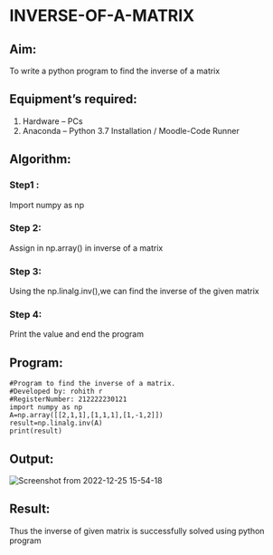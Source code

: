 # INVERSE-OF-A-MATRIX
## Aim:
To write a python program to find the inverse of a matrix
## Equipment’s required:
1. 	Hardware – PCs
2. 	Anaconda – Python 3.7 Installation / Moodle-Code Runner
## Algorithm:
### Step1 : 
Import numpy as np

### Step 2: 
Assign in np.array() in inverse of a matrix
### Step 3: 
Using the np.linalg.inv(),we can find the inverse of the given matrix
### Step 4: 
Print the value and end the program
## Program:
```
#Program to find the inverse of a matrix.
#Developed by: rohith r
#RegisterNumber: 212222230121
import numpy as np
A=np.array([[2,1,1],[1,1,1],[1,-1,2]])
result=np.linalg.inv(A)
print(result)
```
## Output:
![Screenshot from 2022-12-25 15-54-18](https://github.com/Rohithravi333/INVERSE-OF-A-MATRIX/assets/119394126/6443a745-7ab5-497f-bde6-181eecaf7fd1)

## Result:
Thus the inverse of given matrix is successfully solved using python program

